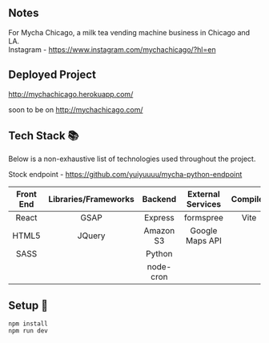 ## Notes

For Mycha Chicago, a milk tea vending machine business in Chicago and LA.</br>
Instagram - https://www.instagram.com/mychachicago/?hl=en

## Deployed Project

http://mychachicago.herokuapp.com/ </br>

soon to be on http://mychachicago.com/

## Tech Stack :books:

Below is a non-exhaustive list of technologies used throughout the project.

Stock endpoint - https://github.com/yuiyuuuu/mycha-python-endpoint

| Front End | Libraries/Frameworks |  Backend  | External Services | Compiler |
| :-------: | :------------------: | :-------: | :---------------: | :------: |
|   React   |         GSAP         |  Express  |     formspree     |   Vite   |
|   HTML5   |        JQuery        | Amazon S3 |  Google Maps API  |          |
|   SASS    |                      |  Python   |                   |          |
|           |                      | node-cron |                   |          |

## Setup :rocket:

```
npm install
npm run dev
```

